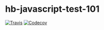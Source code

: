 # hb-javascript-test-101

[![Travis](https://img.shields.io/travis/Ouraborus/hb-javascript-test-101.svg)](https://travis-ci.org/Ouraborus/hb-javascript-test-101)
[![Codecov](https://codecov.io/gh/Ouraborus/hb-javascript-test-101/branch/master/graph/badge.svg)](https://codecov.io/gh/Ouraborus/hb-javascript-test-101)


